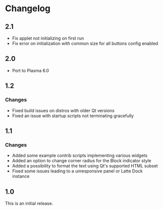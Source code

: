 # Changelog

## 2.1

* Fix applet not initializing on first run
* Fix error on initialization with common size for all buttons config enabled

## 2.0

* Port to Plasma 6.0

## 1.2

### Changes

* Fixed build issues on distros with older Qt versions
* Fixed an issue with startup scripts not terminating gracefully

## 1.1

### Changes

* Added some example contrib scripts implementing various widgets
* Added an option to change corner radius for the Block indicator style
* Added a possibility to format the text using Qt's supported HTML subset
* Fixed some issues leading to a unresponsive panel or Latte Dock instance

## 1.0

This is an initial release.
